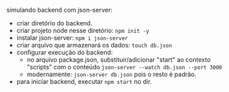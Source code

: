 simulando backend com json-server:

- criar diretório do backend.
- criar projeto node nesse diretório: `npm init -y`
- instalar json-server: `npm i json-server`
- criar arquivo que armazenará os dados: `touch db.json`
- configurar execução do backend:
  - no arquivo package.json, substituir/adicionar "start" ao contexto "scripts" com o conteúdo `json-server --watch db.json --port 3000`
  - modernamente: `json-server db.json` pois o resto é padrão.
- para iniciar backend, executar `npm start` no dir.
